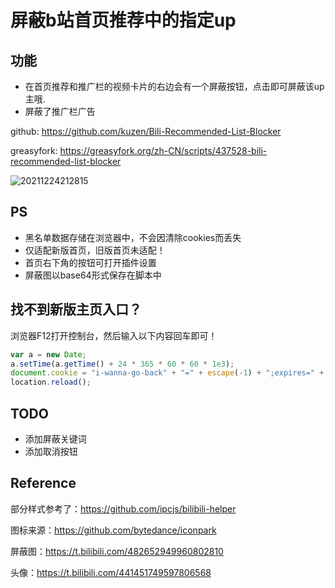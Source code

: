 # 屏蔽b站首页推荐中的指定up

## 功能

- 在首页推荐和推广栏的视频卡片的右边会有一个屏蔽按钮，点击即可屏蔽该up主哦.
- 屏蔽了推广栏广告

github: <https://github.com/kuzen/Bili-Recommended-List-Blocker>

greasyfork: <https://greasyfork.org/zh-CN/scripts/437528-bili-recommended-list-blocker>

![20211224212815](https://s2.loli.net/2021/12/24/E4HL193jXkcWsdn.gif)

## PS

- 黑名单数据存储在浏览器中，不会因清除cookies而丢失
- 仅适配新版首页，旧版首页未适配！
- 首页右下角的按钮可打开插件设置
- 屏蔽图以base64形式保存在脚本中

## 找不到新版主页入口？  

浏览器F12打开控制台，然后输入以下内容回车即可！

```javascript
var a = new Date;
a.setTime(a.getTime() + 24 * 365 * 60 * 60 * 1e3);
document.cookie = "i-wanna-go-back" + "=" + escape(-1) + ";expires=" + a.toGMTString() + "; path=/; domain=.bilibili.com";
location.reload();
```

## TODO

- 添加屏蔽关键词
- 添加取消按钮


## Reference

部分样式参考了：<https://github.com/ipcjs/bilibili-helper>

图标来源：<https://github.com/bytedance/iconpark>

屏蔽图：<https://t.bilibili.com/482652949960802810>

头像：<https://t.bilibili.com/441451749597806568>
